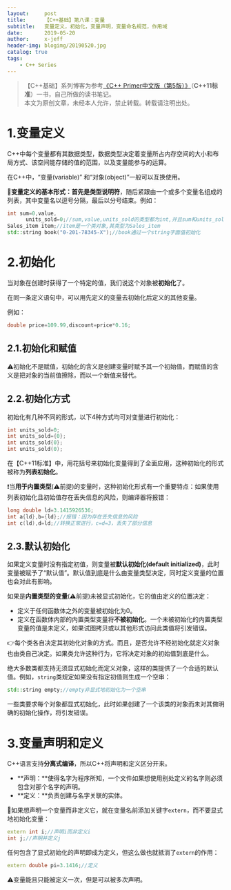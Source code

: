 ```yaml
---
layout:     post
title:      【C++基础】第八课：变量
subtitle:   变量定义，初始化，变量声明，变量命名规范，作用域
date:       2019-05-20
author:     x-jeff
header-img: blogimg/20190520.jpg
catalog: true
tags:
    - C++ Series
---
```

>【C++基础】系列博客为参考[《C++ Primer中文版（第5版）》](https://www.phei.com.cn/module/goods/wssd_content.jsp?bookid=37655)（**C++11标准**）一书，自己所做的读书笔记。  
>本文为原创文章，未经本人允许，禁止转载。转载请注明出处。

# 1.变量定义

C++中每个变量都有其数据类型，数据类型决定着变量所占内存空间的大小和布局方式、该空间能存储的值的范围，以及变量能参与的运算。

在C++中，“变量(variable)” 和“对象(object)”一般可以互换使用。

🚩**变量定义的基本形式：**首先是**类型说明符**，随后紧跟由一个或多个变量名组成的列表，其中变量名以逗号分隔，最后以分号结束。例如：

```c++
int sum=0,value,
      units_sold=0;//sum,value,units_sold的类型都为int,并且sum和units_sold的初始值为0
Sales_item item;//item是一个类对象,其类型为Sales_item
std::string book("0-201-78345-X");//book通过一个string字面值初始化
```

# 2.初始化

当对象在创建时获得了一个特定的值，我们说这个对象被**初始化**了。

在同一条定义语句中，可以用先定义的变量去初始化后定义的其他变量。

例如：

```c++
double price=109.99,discount=price*0.16;
```

## 2.1.初始化和赋值

⚠️初始化不是赋值，初始化的含义是创建变量时赋予其一个初始值，而赋值的含义是把对象的当前值擦除，而以一个新值来替代。

## 2.2.初始化方式

初始化有几种不同的形式，以下4种方式均可对变量进行初始化：

```c++
int units_sold=0;
int units_sold={0};
int units_sold{0};
int units_sold(0);
```

在【C++11标准】中，用花括号来初始化变量得到了全面应用，这种初始化的形式被称为**列表初始化**。

❗️当**用于内置类型**(⚠️前提)的变量时，这种初始化形式有一个重要特点：如果使用列表初始化且初始值存在丢失信息的风险，则编译器将报错：

```c++
long double ld=3.1415926536;
int a{ld},b={ld};//报错：因为存在丢失信息的风险
int c(ld),d=ld;//转换正常进行，c=d=3，丢失了部分信息
```

## 2.3.默认初始化

如果定义变量时没有指定初值，则变量被**默认初始化(default initialized)**，此时变量被赋予了“默认值”。默认值到底是什么由变量类型决定，同时定义变量的位置也会对此有影响。

如果是**内置类型的变量**(⚠️前提)未被显式初始化，它的值由定义的位置决定：

* 定义于任何函数体之外的变量被初始化为0。
* 定义在函数体内部的内置类型变量将**不被初始化**。一个未被初始化的内置类型变量的值是未定义，如果试图拷贝或以其他形式访问此类值将引发错误。

👉每个类各自决定其初始化对象的方式。而且，是否允许不经初始化就定义对象也由类自己决定。如果类允许这种行为，它将决定对象的初始值到底是什么。

绝大多数类都支持无须显式初始化而定义对象，这样的类提供了一个合适的默认值。例如，`string`类规定如果没有指定初值则生成一个空串：

```c++
std::string empty;//empty非显式地初始化为一个空串
```

一些类要求每个对象都显式初始化，此时如果创建了一个该类的对象而未对其做明确的初始化操作，将引发错误。

# 3.变量声明和定义

C++语言支持**分离式编译**，所以C++将声明和定义区分开来。

* **声明：**使得名字为程序所知，一个文件如果想使用别处定义的名字则必须包含对那个名字的声明。
* **定义：**负责创建与名字关联的实体。

🚩如果想声明一个变量而非定义它，就在变量名前添加关键字`extern`，而不要显式地初始化变量：

```c++
extern int i;//声明i而非定义i
int j;//声明并定义j
```

任何包含了显式初始化的声明即成为定义，但这么做也就抵消了`extern`的作用：

```c++
extern double pi=3.1416;//定义
```

⚠️变量能且只能被定义一次，但是可以被多次声明。